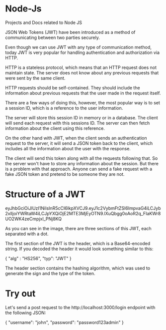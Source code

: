 # Node-Js
Projects and Docs related to Node JS

JSON Web Tokens (JWT) have been introduced as a method of communicating between two parties securely.

Even though we can use JWT with any type of communication method, today JWT is very popular for handling authentication and authorization via HTTP.

HTTP is a stateless protocol, which means that an HTTP request does not maintain state. The server does not know about any previous requests that were sent by the same client.

HTTP requests should be self-contained. They should include the information about previous requests that the user made in the request itself.

There are a few ways of doing this, however, the most popular way is to set a session ID, which is a reference to the user information.

The server will store this session ID in memory or in a database. The client will send each request with this sessions ID. The server can then fetch information about the client using this reference.

On the other hand with JWT, when the client sends an authentication request to the server, it will send a JSON token back to the client, which includes all the information about the user with the response.

The client will send this token along with all the requests following that. So the server won't have to store any information about the session. But there is a problem with that approach. Anyone can send a fake request with a fake JSON token and pretend to be someone they are not.

# Structure of a JWT

eyJhbGciOiJIUzI1NiIsInR5cCI6IkpXVCJ9.eyJ1c2VybmFtZSI6ImpvaG4iLCJyb2xlIjoiYWRtaW4iLCJpYXQiOjE2MTE3MjEyOTN9.lXuQbgg0oAoR2q_FIaKWr8UO2WK4zeCmpjxI_PNj8KQ


As you can see in the image, there are three sections of this JWT, each separated with a dot.

The first section of the JWT is the header, which is a Base64-encoded string. If you decoded the header it would look something similar to this:

{
    "alg" : "HS256",
    "typ": "JWT"
}

The header section contains the hashing algorithm, which was used to generate the sign and the type of the token.


# Try out 

Let's send a post request to the http://localhost:3000/login endpoint with the following JSON:

{
    "username": "john",
    "password": "password123admin"
}

